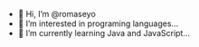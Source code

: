 - 👋 Hi, I’m @romaseyo
- 👀 I’m interested in programing languages...
- 🌱 I’m currently learning Java and JavaScript...


<!---
romaseyo/romaseyo is a ✨ special ✨ repository because its `README.md` (this file) appears on your GitHub profile.
You can click the Preview link to take a look at your changes.
--->

